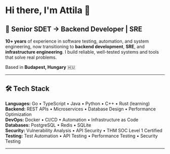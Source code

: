 # Hi there, I'm Attila 👋

## 🚀 Senior SDET → Backend Developer | SRE

**10+ years** of experience in software testing, automation, and system engineering, now transitioning to **backend development**, **SRE**, and **infrastructure engineering**. I build reliable, well-tested systems and tools that solve real problems.

Based in **Budapest, Hungary** 🇭🇺

---

## 🛠️ Tech Stack

**Languages:** Go • TypeScript • Java • Python • C++ • Rust (learning)  
**Backend:** REST APIs • Microservices • Database Design • Performance Optimization  
**DevOps:** Docker • CI/CD • Automation • Infrastructure as Code  
**Databases:** PostgreSQL • Redis • SQLite  
**Security:** Vulnerability Analysis • API Security • THM SOC Level 1 Certified  
**Testing:** Test Automation • API Testing • Performance Testing • Security Testing

---
